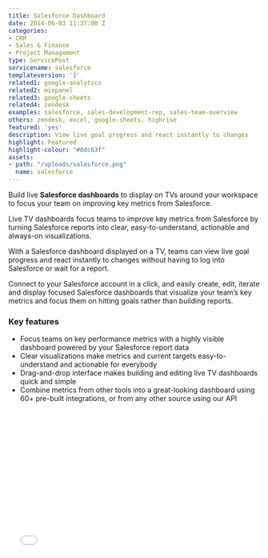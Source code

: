 ```yaml
---
title: Salesforce Dashboard
date: 2014-06-03 11:37:00 Z
categories:
- CRM
- Sales & Finance
- Project Management
type: ServicePost
servicename: salesforce
templateversion: '1'
related1: google-analytics
related2: mixpanel
related3: google-sheets
related4: zendesk
examples: salesforce, sales-development-rep, sales-team-overview
others: zendesk, excel, google-sheets, highrise
featured: 'yes'
description: View live goal progress and react instantly to changes
highlight: Featured
highlight-colour: "#8dc63f"
assets:
- path: "/uploads/salesforce.png"
  name: salesforce
---
```


Build live **Salesforce dashboards** to display on TVs around your workspace to focus your team on improving key metrics from Salesforce. 

Live TV dashboards focus teams to improve key metrics from Salesforce by turning  Salesforce reports into clear, easy-to-understand, actionable and always-on visualizations.

With a Salesforce dashboard displayed on a TV, teams can view live goal progress and react instantly to changes without having to log into Salesforce or wait for a report. 

Connect to your Salesforce account in a click, and easily create, edit, iterate and display focused Salesforce dashboards that visualize your team’s key metrics and focus them on hitting goals rather than building reports.


<div class="useful-resources widget-main__inner">
<h3>Key features</h3>
<ul class="resources-links">
<li><span>Focus teams on key performance metrics with a highly visible dashboard powered by your Salesforce report data</span></li>
<li><span>Clear visualizations make metrics and current targets easy-to-understand and actionable for everybody</span></li>
<li><span>Drag-and-drop interface makes building and editing live TV dashboards quick and simple</span></li>
<li><span>Combine metrics from other tools into a great-looking dashboard using 60+ pre-built integrations, or from any other source using our API</span></li>
</ul>
</div>

<div class="wistia_responsive_padding" style="padding:56.25% 0 0 0;position:relative;"><div class="wistia_responsive_wrapper" style="height:100%;left:0;position:absolute;top:0;width:100%;"><iframe src="//fast.wistia.net/embed/iframe/ciaq61p89h?seo=false&videoFoam=true" title="Wistia video player" allowtransparency="true" frameborder="0" scrolling="no" class="wistia_embed" name="wistia_embed" allowfullscreen mozallowfullscreen webkitallowfullscreen oallowfullscreen msallowfullscreen width="100%" height="100%"></iframe></div></div>
<script src="//fast.wistia.net/assets/external/E-v1.js" async></script>
